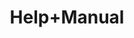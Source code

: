 ---
logohandle: helpandmanual
sort: helpandmanual
title: Help+Manual
twitter: https://x.com/helpandmanual
website: https://www.helpandmanual.com/
---